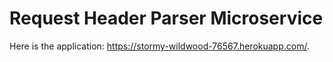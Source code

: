 # Request Header Parser Microservice

Here is the application: https://stormy-wildwood-76567.herokuapp.com/. 
